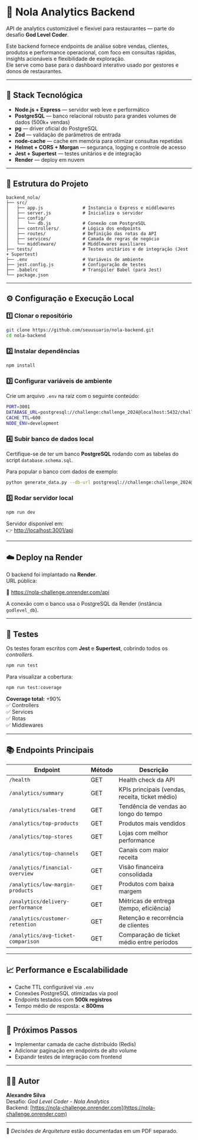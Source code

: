 # 🍳 Nola Analytics Backend

API de analytics customizável e flexível para restaurantes — parte do desafio **God Level Coder**.

Este backend fornece endpoints de análise sobre vendas, clientes, produtos e performance operacional, com foco em consultas rápidas, insights acionáveis e flexibilidade de exploração.  
Ele serve como base para o dashboard interativo usado por gestores e donos de restaurantes.

---

## 🚀 Stack Tecnológica

- **Node.js + Express** — servidor web leve e performático
- **PostgreSQL** — banco relacional robusto para grandes volumes de dados (500k+ vendas)
- **pg** — driver oficial do PostgreSQL
- **Zod** — validação de parâmetros de entrada
- **node-cache** — cache em memória para otimizar consultas repetidas
- **Helmet + CORS + Morgan** — segurança, logging e controle de acesso
- **Jest + Supertest** — testes unitários e de integração
- **Render** — deploy em nuvem

---

## 🧱 Estrutura do Projeto

```
backend_nola/
├── src/
│   ├── app.js               # Instancia o Express e middlewares
│   ├── server.js            # Inicializa o servidor
│   ├── config/
│   │   └── db.js            # Conexão com PostgreSQL
│   ├── controllers/         # Lógica dos endpoints
│   ├── routes/              # Definição das rotas da API
│   ├── services/            # Camada de regras de negócio
│   └── middleware/          # Middlewares auxiliares
├── tests/                   # Testes unitários e de integração (Jest + Supertest)
├── .env                     # Variáveis de ambiente
├── jest.config.js           # Configuração de testes
├── .babelrc                 # Transpiler Babel (para Jest)
└── package.json
```

---

## ⚙️ Configuração e Execução Local

### 1️⃣ Clonar o repositório

```bash
git clone https://github.com/seuusuario/nola-backend.git
cd nola-backend
```

### 2️⃣ Instalar dependências

```bash
npm install
```

### 3️⃣ Configurar variáveis de ambiente

Crie um arquivo `.env` na raiz com o seguinte conteúdo:

```bash
PORT=3001
DATABASE_URL=postgresql://challenge:challenge_2024@localhost:5432/challenge_db
CACHE_TTL=600
NODE_ENV=development
```

### 4️⃣ Subir banco de dados local

Certifique-se de ter um banco **PostgreSQL** rodando com as tabelas do script `database.schema.sql`.

Para popular o banco com dados de exemplo:

```bash
python generate_data.py --db-url postgresql://challenge:challenge_2024@localhost:5432/challenge_db
```

### 5️⃣ Rodar servidor local

```bash
npm run dev
```

Servidor disponível em:  
👉 [http://localhost:3001/api](http://localhost:3001/api)

---

## ☁️ Deploy na Render

O backend foi implantado na **Render**.  
URL pública:

🔗 https://nola-challenge.onrender.com/api

A conexão com o banco usa o PostgreSQL da Render (instância `godlevel_db`).

---

## 🧪 Testes

Os testes foram escritos com **Jest** e **Supertest**, cobrindo todos os _controllers_.

```bash
npm run test
```

Para visualizar a cobertura:

```bash
npm run test:coverage
```

**Coverage total:** +90%  
✅ Controllers  
✅ Services  
✅ Rotas  
✅ Middlewares

---

## 📚 Endpoints Principais

| Endpoint                           | Método | Descrição                                       |
| ---------------------------------- | ------ | ----------------------------------------------- |
| `/health`                          | GET    | Health check da API                             |
| `/analytics/summary`               | GET    | KPIs principais (vendas, receita, ticket médio) |
| `/analytics/sales-trend`           | GET    | Tendência de vendas ao longo do tempo           |
| `/analytics/top-products`          | GET    | Produtos mais vendidos                          |
| `/analytics/top-stores`            | GET    | Lojas com melhor performance                    |
| `/analytics/top-channels`          | GET    | Canais com maior receita                        |
| `/analytics/financial-overview`    | GET    | Visão financeira consolidada                    |
| `/analytics/low-margin-products`   | GET    | Produtos com baixa margem                       |
| `/analytics/delivery-performance`  | GET    | Métricas de entrega (tempo, eficiência)         |
| `/analytics/customer-retention`    | GET    | Retenção e recorrência de clientes              |
| `/analytics/avg-ticket-comparison` | GET    | Comparação de ticket médio entre períodos       |

---

## 📈 Performance e Escalabilidade

- Cache TTL configurável via `.env`
- Conexões PostgreSQL otimizadas via pool
- Endpoints testados com **500k registros**
- Tempo médio de resposta: **< 800ms**

---

## 🧩 Próximos Passos

- Implementar camada de cache distribuído (Redis)
- Adicionar paginação em endpoints de alto volume
- Expandir testes de integração com frontend

---

## 👨‍💻 Autor

**Alexandre Silva**  
Desafio: _God Level Coder - Nola Analytics_  
Backend: [https://nola-challenge.onrender.com](https://nola-challenge.onrender.com)

---

📄 _Decisões de Arquitetura_ estão documentadas em um PDF separado.

